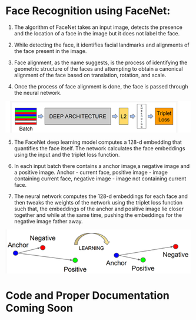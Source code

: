 # Face Recognition using FaceNet:

1. The algorithm of FaceNet takes an input image, detects the presence and the location of a face in the image but it does not label the face.  

2. While detecting the face, it identifies facial landmarks and alignments of the face present in the image.  

3. Face alignment, as the name suggests, is the process of identifying the geometric structure of the faces and attempting to obtain a canonical alignment of the face based on translation, rotation, and scale.  

4. Once the process of face alignment is done, the face is passed through the neural network.  

<p align="center">
<img src = "/Net/1.png">
</p>

5. The FaceNet deep learning model computes a 128-d embedding that quantifies the face itself. The network calculates the face embeddings using the input and the triplet loss function.  

6. In each input batch there contains a anchor image,a negative image and a positive image. Anchor - current face, positive image - image containing current face, negative image - image not containing current face.  

7. The neural network computes the 128-d embeddings for each face and then tweaks the weights of the network using the triplet loss function such that, the embeddings of the anchor and positive image lie closer together and while at the same time, pushing the embeddings for the negative image father away.  
<p align="center">
<img src = "/Net/2.png">
</p>

# Code and Proper Documentation Coming Soon
